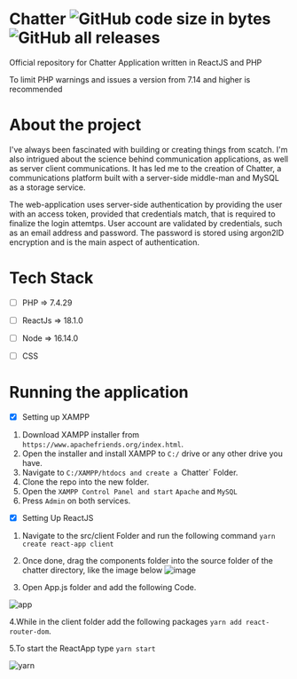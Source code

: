 
# Chatter ![GitHub code size in bytes](https://img.shields.io/github/languages/code-size/creator-solutions/chatter) ![GitHub all releases](https://img.shields.io/github/downloads/creator-solutions/chatter/total)

 Official repository for Chatter Application written in ReactJS and PHP
 
 To limit PHP warnings and issues a version from 7.14 and higher is recommended
 
 # About the project
 
I've always been fascinated with building or creating things from scatch. I'm also intrigued about the science behind communication applications, as well as server
client communications. It has led me to the creation of Chatter, a communications platform built with a server-side middle-man and MySQL as a storage service. 
 
The web-application uses server-side authentication by providing the user with an access token, provided that credentials match, that is required to finalize the login attemtps. User account are validated by credentials, such as an email address and password. The password is stored using argon2ID encryption and is the main aspect of authentication. 
 
# Tech Stack
- [ ] PHP => 7.4.29
- [ ] ReactJs => 18.1.0
- [ ] Node => 16.14.0
- [ ] CSS


# Running the application

- [x] Setting up XAMPP

1. Download XAMPP installer from `https://www.apachefriends.org/index.html`.
2. Open the installer and install XAMPP to `C:/` drive or any other drive you have.
3. Navigate to `C:/XAMPP/htdocs and create a `Chatter` Folder.
4. Clone the repo into the new folder.
5. Open the `XAMPP Control Panel and start` `Apache` and `MySQL`
6. Press `Admin` on both services.

- [x] Setting Up ReactJS

1. Navigate to the src/client Folder and run the following command `yarn create react-app client`
2. Once done, drag the components folder into the source folder of the chatter directory, like the image below
![image](https://user-images.githubusercontent.com/54483520/170872168-f0e032c4-724b-47d2-9e43-f8ed1b3bba81.png)

3. Open App.js folder and add the following Code.

![app](https://user-images.githubusercontent.com/54483520/170872334-23403d56-7928-4e45-aa77-0bc2c3bcf9b3.png)

4.While in the client folder add the following packages `yarn add react-router-dom`.

5.To start the ReactApp type `yarn start`

![yarn](https://user-images.githubusercontent.com/54483520/170872719-d35751d6-7031-4b21-bfd7-ecf1aa80555c.png)



 
